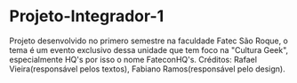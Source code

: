 # Projeto-Integrador-1
 Projeto desenvolvido no primero semestre na faculdade Fatec São Roque, o tema é um evento exclusivo dessa unidade que tem foco na "Cultura Geek", especialmente HQ's por isso o nome FateconHQ's.
 Créditos: Rafael Vieira(responsável pelos textos), Fabiano Ramos(responsável pelo design).